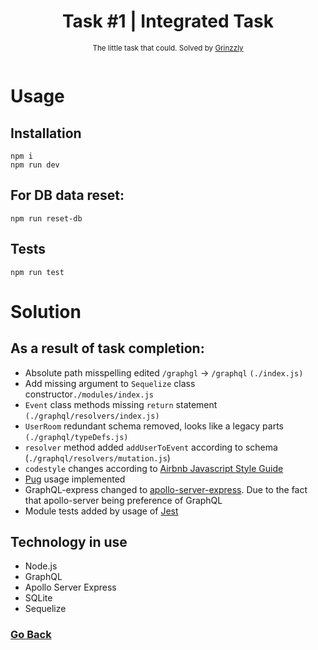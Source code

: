 <h1 align="center">Task #1 | Integrated Task</h1>

<div align="center">
  <sub>The little task that could. Solved by
  <a href="https://github.com/Grinzzly">Grinzzly</a>
  </a>
  <br>
  <br>
</div>

# Usage

## Installation

```
npm i
npm run dev
```

## For DB data reset:
```
npm run reset-db
```

## Tests

```
npm run test
```

# Solution

## As a result of task completion:
* Absolute path misspelling edited `/graphgl` -> `/graphql` `(./index.js)`
* Add missing argument to `Sequelize` class constructor`./modules/index.js`
* `Event` class methods missing `return` statement `(./graphql/resolvers/index.js)`
* `UserRoom` redundant schema removed, looks like a legacy parts `(./graphql/typeDefs.js)`
* `resolver` method added `addUserToEvent` according to schema (`./graphql/resolvers/mutation.js`)
* `codestyle` changes according to [Airbnb Javascript Style Guide](https://github.com/airbnb/javascript)
* [Pug](https://pugjs.org/api/getting-started.html) usage implemented
* GraphQL-express changed to [apollo-server-express](https://www.apollographql.com/). Due to the fact that apollo-server being preference of GraphQL
* Module tests added by usage of [Jest](https://facebook.github.io/jest/)

## Technology in use
* Node.js
* GraphQL
* Apollo Server Express
* SQLite 
* Sequelize


### [Go Back](https://github.com/Grinzzly/Yandex-SoID)



